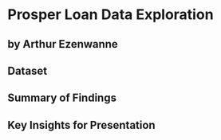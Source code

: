 # Prosper Loan Data Exploration
## by Arthur Ezenwanne


## Dataset


## Summary of Findings


## Key Insights for Presentation
